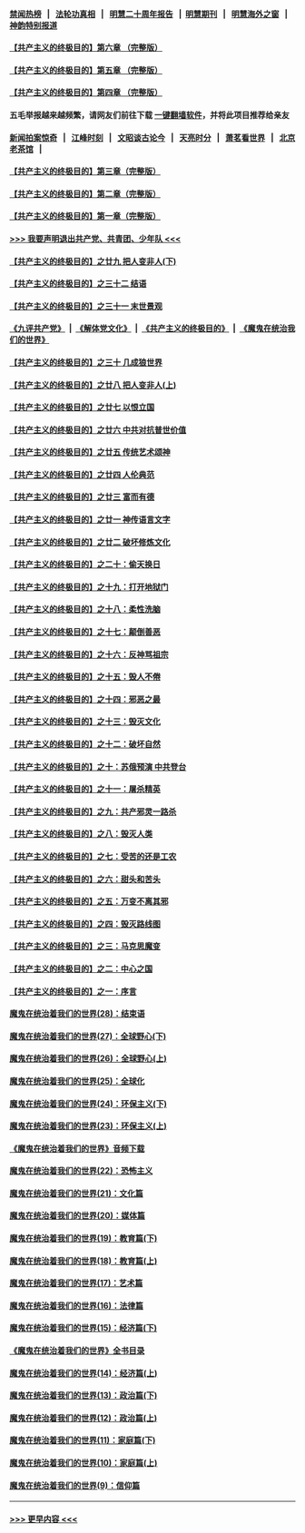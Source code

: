 #### [禁闻热榜](热点新闻.md?=0)  &nbsp;&nbsp;|&nbsp;&nbsp; [法轮功真相](https://github.com/gfw-breaker/truth/blob/master/README.md?=0) &nbsp;&nbsp;|&nbsp;&nbsp; [明慧二十周年报告](https://github.com/gfw-breaker/mh-reports/blob/master/README.md?=0) &nbsp;&nbsp;|&nbsp;&nbsp;[明慧期刊](https://github.com/gfw-breaker/mh-qikan) &nbsp;&nbsp;|&nbsp;&nbsp; [明慧海外之窗](https://github.com/gfw-breaker/mh-news/blob/master/README.md?=0) &nbsp;&nbsp;|&nbsp;&nbsp; [神韵特别报道](https://github.com/gfw-breaker/mh-news/blob/master/shenyun.md?=0)
#### [【共产主义的终极目的】第六章 （完整版）](../pages/nsc422/n11428913.md?t=03070431) 
#### [【共产主义的终极目的】第五章 （完整版）](../pages/nsc422/n11428912.md?t=03070431) 
#### [【共产主义的终极目的】第四章 （完整版）](../pages/nsc422/n11428907.md?t=03070431) 
#### 五毛举报越来越频繁，请网友们前往下载 [一键翻墙软件](https://github.com/gfw-breaker/ssr-accounts)，并将此项目推荐给亲友
#### [新闻拍案惊奇](https://github.com/gfw-breaker/banned-news/blob/master/pages/link4.md) &nbsp;&nbsp;|&nbsp;&nbsp; [江峰时刻](https://github.com/gfw-breaker/banned-news/blob/master/pages/link4.md) &nbsp;&nbsp;|&nbsp;&nbsp; [文昭谈古论今](https://github.com/gfw-breaker/banned-news/blob/master/pages/link4.md) &nbsp;&nbsp;|&nbsp;&nbsp; [天亮时分](https://github.com/gfw-breaker/banned-news/blob/master/pages/link4.md) &nbsp;&nbsp;|&nbsp;&nbsp; [萧茗看世界](https://github.com/gfw-breaker/banned-news/blob/master/pages/link4.md) &nbsp;&nbsp;|&nbsp;&nbsp; [北京老茶馆](https://github.com/gfw-breaker/banned-news/blob/master/pages/link4.md) &nbsp;&nbsp;|&nbsp;&nbsp; 
#### [【共产主义的终极目的】第三章（完整版）](../pages/nsc422/n11428848.md?t=03070431) 
#### [【共产主义的终极目的】第二章（完整版）](../pages/nsc422/n11428831.md?t=03070431) 
#### [【共产主义的终极目的】第一章（完整版）](../pages/nsc422/n11417651.md?t=03070431) 
#### [>>> 我要声明退出共产党、共青团、少年队 <<<](https://github.com/begood0513/goodnews/blob/master/quit/letter.md) 
#### [【共产主义的终极目的】之廿九 把人变非人(下)](../pages/nsc422/n11344140.md?t=03070431) 
#### [【共产主义的终极目的】之三十二 结语](../pages/nsc422/n11360535.md?t=03070431) 
#### [【共产主义的终极目的】之三十一 末世景观](../pages/nsc422/n11351129.md?t=03070431) 
#### [《九评共产党》](https://github.com/begood0513/9ping.md/blob/master/README.md) &nbsp;|&nbsp; [《解体党文化》](../../../../jtdwh.md/blob/master/README.md)  &nbsp;|&nbsp; [《共产主义的终极目的》](../../../../gczydzjmd.md/blob/master/README.md) &nbsp;|&nbsp; [《魔鬼在统治我们的世界》](../../../../mgztzwmdsj.md/blob/master/README.md) 
#### [【共产主义的终极目的】之三十 几成狼世界](../pages/nsc422/n11348280.md?t=03070431) 
#### [【共产主义的终极目的】之廿八 把人变非人(上)](../pages/nsc422/n11340492.md?t=03070431) 
#### [【共产主义的终极目的】之廿七 以恨立国](../pages/nsc422/n11336944.md?t=03070431) 
#### [【共产主义的终极目的】之廿六 中共对抗普世价值](../pages/nsc422/n11324785.md?t=03070431) 
#### [【共产主义的终极目的】之廿五 传统艺术颂神](../pages/nsc422/n11296396.md?t=03070431) 
#### [【共产主义的终极目的】之廿四 人伦典范](../pages/nsc422/n11296397.md?t=03070431) 
#### [【共产主义的终极目的】之廿三 富而有德](../pages/nsc422/n11283598.md?t=03070431) 
#### [【共产主义的终极目的】之廿一 神传语言文字](../pages/nsc422/n11263265.md?t=03070431) 
#### [【共产主义的终极目的】之廿二 破坏修炼文化](../pages/nsc422/n11245728.md?t=03070431) 
#### [【共产主义的终极目的】之二十：偷天换日](../pages/nsc422/n11238846.md?t=03070431) 
#### [【共产主义的终极目的】之十九：打开地狱门](../pages/nsc422/n11206376.md?t=03070431) 
#### [【共产主义的终极目的】之十八：柔性洗脑](../pages/nsc422/n11199994.md?t=03070431) 
#### [【共产主义的终极目的】之十七：颠倒善恶](../pages/nsc422/n11179782.md?t=03070431) 
#### [【共产主义的终极目的】之十六：反神骂祖宗](../pages/nsc422/n11166798.md?t=03070431) 
#### [【共产主义的终极目的】之十五：毁人不倦](../pages/nsc422/n11166792.md?t=03070431) 
#### [【共产主义的终极目的】之十四：邪恶之最](../pages/nsc422/n11150249.md?t=03070431) 
#### [【共产主义的终极目的】之十三：毁灭文化](../pages/nsc422/n11135227.md?t=03070431) 
#### [【共产主义的终极目的】之十二：破坏自然](../pages/nsc422/n11135214.md?t=03070431) 
#### [【共产主义的终极目的】之十：苏俄预演 中共登台](../pages/nsc422/n11118424.md?t=03070431) 
#### [【共产主义的终极目的】之十一：屠杀精英](../pages/nsc422/n11118442.md?t=03070431) 
#### [【共产主义的终极目的】之九：共产邪灵一路杀](../pages/nsc422/n11114139.md?t=03070431) 
#### [【共产主义的终极目的】之八：毁灭人类](../pages/nsc422/n11108503.md?t=03070431) 
#### [【共产主义的终极目的】之七：受苦的还是工农](../pages/nsc422/n11101809.md?t=03070431) 
#### [【共产主义的终极目的】之六：甜头和苦头](../pages/nsc422/n11096971.md?t=03070431) 
#### [【共产主义的终极目的】之五：万变不离其邪](../pages/nsc422/n11091285.md?t=03070431) 
#### [【共产主义的终极目的】之四：毁灭路线图](../pages/nsc422/n11086284.md?t=03070431) 
#### [【共产主义的终极目的】之三：马克思魔变](../pages/nsc422/n11061941.md?t=03070431) 
#### [【共产主义的终极目的】之二：中心之国](../pages/nsc422/n11047728.md?t=03070431) 
#### [【共产主义的终极目的】之一：序言](../pages/nsc422/n11086077.md?t=03070431) 
#### [魔鬼在统治着我们的世界(28)：结束语](../pages/nsc422/n10936246.md?t=03070431) 
#### [魔鬼在统治着我们的世界(27)：全球野心(下)](../pages/nsc422/n10928319.md?t=03070431) 
#### [魔鬼在统治着我们的世界(26)：全球野心(上)](../pages/nsc422/n10900318.md?t=03070431) 
#### [魔鬼在统治着我们的世界(25)：全球化](../pages/nsc422/n10788205.md?t=03070431) 
#### [魔鬼在统治着我们的世界(24)：环保主义(下)](../pages/nsc422/n10695307.md?t=03070431) 
#### [魔鬼在统治着我们的世界(23)：环保主义(上)](../pages/nsc422/n10688613.md?t=03070431) 
#### [《魔鬼在统治着我们的世界》音频下载](../pages/nsc422/n10635553.md?t=03070431) 
#### [魔鬼在统治着我们的世界(22)：恐怖主义](../pages/nsc422/n10614727.md?t=03070431) 
#### [魔鬼在统治着我们的世界(21)：文化篇](../pages/nsc422/n10597706.md?t=03070431) 
#### [魔鬼在统治着我们的世界(20)：媒体篇](../pages/nsc422/n10586579.md?t=03070431) 
#### [魔鬼在统治着我们的世界(19)：教育篇(下)](../pages/nsc422/n10564808.md?t=03070431) 
#### [魔鬼在统治着我们的世界(18)：教育篇(上)](../pages/nsc422/n10526970.md?t=03070431) 
#### [魔鬼在统治着我们的世界(17)：艺术篇](../pages/nsc422/n10499093.md?t=03070431) 
#### [魔鬼在统治着我们的世界(16)：法律篇](../pages/nsc422/n10485969.md?t=03070431) 
#### [魔鬼在统治着我们的世界(15)：经济篇(下)](../pages/nsc422/n10469975.md?t=03070431) 
#### [《魔鬼在统治着我们的世界》全书目录](../pages/nsc422/n10464261.md?t=03070431) 
#### [魔鬼在统治着我们的世界(14)：经济篇(上)](../pages/nsc422/n10457370.md?t=03070431) 
#### [魔鬼在统治着我们的世界(13)：政治篇(下)](../pages/nsc422/n10448270.md?t=03070431) 
#### [魔鬼在统治着我们的世界(12)：政治篇(上)](../pages/nsc422/n10444576.md?t=03070431) 
#### [魔鬼在统治着我们的世界(11)：家庭篇(下)](../pages/nsc422/n10440961.md?t=03070431) 
#### [魔鬼在统治着我们的世界(10)：家庭篇(上)](../pages/nsc422/n10435448.md?t=03070431) 
#### [魔鬼在统治着我们的世界(9)：信仰篇](../pages/nsc422/n10432159.md?t=03070431) 

----
#### [ >>> 更早内容 <<< ](../indexes/nsc422-earlier.md)
